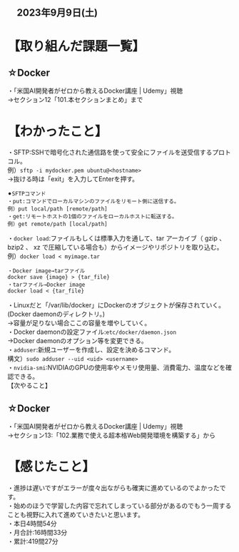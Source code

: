 ## 　2023年9月9日(土)
# 【取り組んだ課題一覧】
## ☆Docker
・「米国AI開発者がゼロから教えるDocker講座 | Udemy」視聴<br>
→セクション12「101.本セクションまとめ」まで<br>
# 【わかったこと】
・SFTP:SSHで暗号化された通信路を使って安全にファイルを送受信するプロトコル。<br>
例）`sftp -i mydocker.pem ubuntu@<hostname>`<br>
→抜ける時は「exit」を入力してEnterを押す。<br>
```
⚫︎SFTPコマンド
・put:コマンドでローカルマシンのファイルをリモート側に送信する。
例）put local/path [remote/path]
・get:リモートホストの1個のファイルをローカルホストに転送する。
例）get remote/path [local/path]
```
・`docker load`:ファイルもしくは標準入力を通して、tar アーカイブ（ gzip 、 bzip2 、 xz で圧縮している場合も）からイメージやリポジトリを取り込む。<br>
例）`docker load < myimage.tar`<br>
```
・Docker image→tarファイル
docker save {image} > {tar_file}
・tarファイル→Docker image
docker load < {tar_file}
```
・Linuxだと「/var/lib/docker」にDockerのオブジェクトが保存されていく。(Docker daemonのディレクトリ。)<br>
→容量が足りない場合ここの容量を増やしていく。<br>
・Docker daemonの設定ファイル:`etc/docker/daemon.json`<br>
→Docker daemonのオプション等を変更できる。<br>
・`adduser`:新規ユーザーを作成し、設定を決めるコマンド。<br>
構文）`sudo adduser --uid <uid> <username>`<br>
・`nvidia-smi`:NVIDIAのGPUの使用率やメモリ使用量、消費電力、温度などを確認できる。<br>
【次やること】
## ☆Docker
・「米国AI開発者がゼロから教えるDocker講座 | Udemy」視聴<br>
→セクション13:「102.業務で使える超本格Web開発環境を構築する」から<br>
# 【感じたこと】
・進捗は遅いですがエラーが度々出ながらも確実に進めているのでよかったです。<br>
・始めのほうで学習した内容で忘れてしまっている部分があるのでもう一周することも視野に入れて進めていきたいと思います。<br>
・本日4時間54分<br>
・月合計:16時間33分<br>
・累計:419間27分<br>

